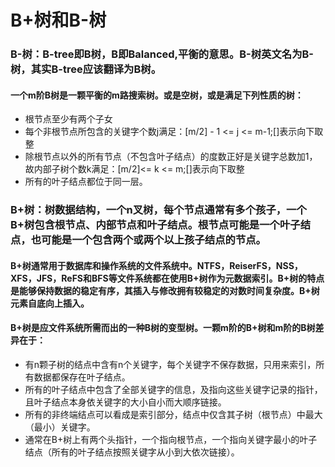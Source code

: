 # B+树和B-树
### B-树：B-tree即B树，B即Balanced,平衡的意思。B-树英文名为B-树，其实B-tree应该翻译为B树。
#### 一个m阶B树是一颗平衡的m路搜索树。或是空树，或是满足下列性质的树：
* 根节点至少有两个子女
* 每个非根节点所包含的关键字个数j满足：[m/2] - 1 <= j <= m-1;[]表示向下取整
* 除根节点以外的所有节点（不包含叶子结点）的度数正好是关键字总数加1，故内部子树个数k满足：[m/2]<= k <= m;[]表示向下取整
* 所有的叶子结点都位于同一层。
### B+树：树数据结构，一个n叉树，每个节点通常有多个孩子，一个B+树包含根节点、内部节点和叶子结点。根节点可能是一个叶子结点，也可能是一个包含两个或两个以上孩子结点的节点。   
#### B+树通常用于数据库和操作系统的文件系统中。NTFS，ReiserFS，NSS，XFS，JFS，ReFS和BFS等文件系统都在使用B+树作为元数据索引。B+树的特点是能够保持数据的稳定有序，其插入与修改拥有较稳定的对数时间复杂度。B+树元素自底向上插入。
#### B+树是应文件系统所需而出的一种B树的变型树。一颗m阶的B+树和m阶的B树差异在于：
* 有n颗子树的结点中含有n个关键字，每个关键字不保存数据，只用来索引，所有数据都保存在叶子结点。
* 所有的叶子结点中包含了全部关键字的信息，及指向这些关键字记录的指针，且叶子结点本身依关键字的大小自小而大顺序链接。
* 所有的非终端结点可以看成是索引部分，结点中仅含其子树（根节点）中最大（最小）关键字。
* 通常在B+树上有两个头指针，一个指向根节点，一个指向关键字最小的叶子结点（所有的叶子结点按照关键字从小到大依次链接）。
